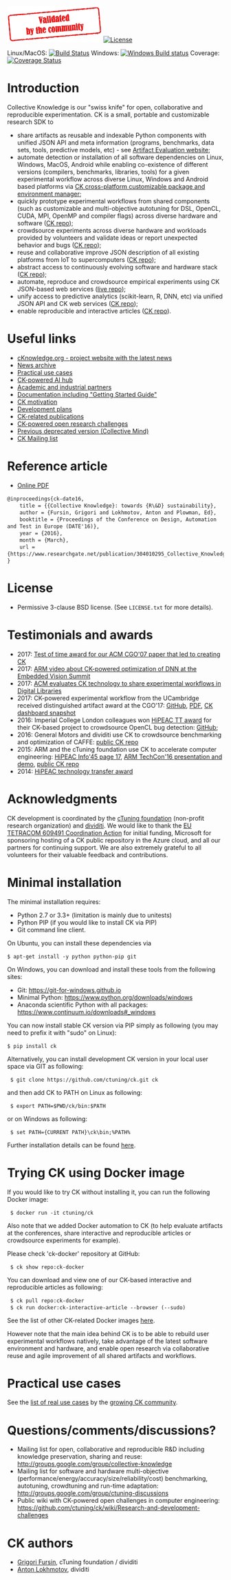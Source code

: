 [![logo](https://github.com/ctuning/ck-guide-images/blob/master/logo-validated-by-the-community-simple.png)](http://cTuning.org)
[![License](https://img.shields.io/badge/License-BSD%203--Clause-blue.svg)](https://opensource.org/licenses/BSD-3-Clause)

Linux/MacOS: [![Build Status](https://travis-ci.org/ctuning/ck.svg?branch=master)](https://travis-ci.org/ctuning/ck)
Windows: [![Windows Build status](https://ci.appveyor.com/api/projects/status/iw2k4eajy54xrvqc?svg=true)](https://ci.appveyor.com/project/gfursin/ck)
Coverage: [![Coverage Status](https://coveralls.io/repos/github/ctuning/ck/badge.svg)](https://coveralls.io/github/ctuning/ck)

Introduction
============

Collective Knowledge is our "swiss knife" for open, collaborative and reproducible experimentation.
CK is a small, portable and customizable research SDK to
* share artifacts as reusable and indexable Python components with unified JSON API and meta information (programs, benchmarks, data sets, tools, predictive models, etc) - see [Artifact Evaluation website](http://ctuning.org/ae/submission.html); 
* automate detection or installation of all software dependencies on Linux, Windows, MacOS, Android while enabling co-existence of different versions (compilers, benchmarks, libraries, tools) for a given experimental workflow across diverse Linux, Windows and Android based platforms via [CK cross-platform customizable package and environment manager](https://github.com/ctuning/ck/wiki/Portable-workflows);
* quickly prototype experimental workflows from shared components (such as customizable and multi-objective autotuning for DSL, OpenCL, CUDA, MPI, OpenMP and compiler flags) across diverse hardware and software ([CK repo](https://github.com/ctuning/ck-autotuning));
* crowdsource experiments across diverse hardware and workloads provided by volunteers and validate ideas or report unexpected behavior and bugs ([CK repo](https://github.com/ctuning/ck-crowdtuning));
* reuse and collaborative improve JSON description of all existing platforms from IoT to supercomputers ([CK repo](https://github.com/ctuning/ck-crowdtuning-platforms));
* abstract access to continuously evolving software and hardware stack ([CK repo](https://github.com/ctuning/ck-env));
* automate, reproduce and crowdsource empirical experiments using CK JSON-based web services ([live repo](http://cKnowledge.org/repo));
* unify access to predictive analytics (scikit-learn, R, DNN, etc) via unified JSON API and CK web services ([CK repo](https://github.com/ctuning/ck-analytics));
* enable reproducible and interactive articles ([CK repo](https://github.com/ctuning/ck-web)). 

Useful links
============

* [cKnowledge.org - project website with the latest news](http://cKnowledge.org)
* [News archive](https://github.com/ctuning/ck/wiki/News-archive)
* [Practical use cases](http://cKnowledge.org/use_cases.html)
* [CK-powered AI hub](http://cKnowledge.org/ai)
* [Academic and industrial partners](http://cKnowledge.org/partners.html)
* [Documentation including "Getting Started Guide"](https://github.com/ctuning/ck/wiki)
* [CK motivation](https://github.com/ctuning/ck/wiki/Motivation)
* [Development plans](https://github.com/ctuning/ck/wiki/Plans)
* [CK-related publications](https://github.com/ctuning/ck/wiki/Publications)
* [CK-powered open research challenges](https://github.com/ctuning/ck/wiki/Research-and-development-challenges)
* [Previous deprecated version (Collective Mind)](http://c-mind.org)
* [CK Mailing list](https://groups.google.com/forum/#!forum/collective-knowledge)

Reference article
=================
* [Online PDF](https://www.researchgate.net/publication/304010295_Collective_Knowledge_Towards_RD_Sustainability)

```
@inproceedings{ck-date16,
    title = {{Collective Knowledge}: towards {R\&D} sustainability},
    author = {Fursin, Grigori and Lokhmotov, Anton and Plowman, Ed},
    booktitle = {Proceedings of the Conference on Design, Automation and Test in Europe (DATE'16)},
    year = {2016},
    month = {March},
    url = {https://www.researchgate.net/publication/304010295_Collective_Knowledge_Towards_RD_Sustainability}
}
```

License
=======
* Permissive 3-clause BSD license. (See `LICENSE.txt` for more details).

Testimonials and awards
=======================
* 2017: [Test of time award for our ACM CGO'07 paper that led to creating CK](http://dividiti.blogspot.com/2017/02/we-received-test-of-time-award-for-our.html)
* 2017: [ARM video about CK-powered optimization of DNN at the Embedded Vision Summit](http://dividiti.blogspot.com/2017/09/video-from-arm-presenting-our.html)
* 2017: [ACM evaluates CK technology to share experimental workflows in Digital Libraries](http://dl.acm.org/docs/reproducibility.cfm)
* 2017: CK-powered experimental workflow from the UCambridge received distinguished artifact award at the CGO'17: [GitHub](https://github.com/SamAinsworth/reproduce-cgo2017-paper), [PDF](http://ctuning.org/ae/resources/paper-with-distinguished-ck-artifact-and-ae-appendix-cgo2017.pdf), [CK dashboard snapshot](https://github.com/SamAinsworth/reproduce-cgo2017-paper/files/618737/ck-aarch64-dashboard.pdf)
* 2016: Imperial College London colleagues won [HiPEAC TT award](https://www.hipeac.net/press/6801/hipeac-tech-transfer-awards-announced) for their CK-based project to crowdsource OpenCL bug detection: [GitHub](https://github.com/ctuning/ck-clsmith);
* 2016: General Motors and dividiti use CK to crowdsource benchmarking and optimization of CAFFE: [public CK repo](https://github.com/dividiti/ck-caffe)
* 2015: ARM and the cTuning foundation use CK to accelerate computer engineering: [HiPEAC Info'45 page 17](https://www.hipeac.net/assets/public/publications/newsletter/hipeacinfo45.pdf), [ARM TechCon'16 presentation and demo](http://schedule.armtechcon.com/session/know-your-workloads-design-more-efficient-systems), [public CK repo](https://github.com/ctuning/ck-wa)
* 2014: [HiPEAC technology transfer award](https://www.hipeac.net/research/technology-transfer-awards/2014)

Acknowledgments
===============

CK development is coordinated by the [cTuning foundation](http://cTuning.org) (non-profit research organization)
and [dividiti](http://dividiti.com). We would like to thank the [EU TETRACOM 609491 Coordination Action](http://tetracom.eu) 
for initial funding, Microsoft for sponsoring hosting of a CK public
repository in the Azure cloud, and all our partners for continuing support.
We are also extremely grateful to all volunteers for their valuable feedback and contributions.

Minimal installation
====================

The minimal installation requires:

* Python 2.7 or 3.3+ (limitation is mainly due to unitests)
* Python PIP (if you would like to install CK via PIP)
* Git command line client.

On Ubuntu, you can install these dependencies via

```
$ apt-get install -y python python-pip git
```

On Windows, you can download and install these tools from the following sites:

* Git: https://git-for-windows.github.io
* Minimal Python: https://www.python.org/downloads/windows
* Anaconda scientific Python with all packages: https://www.continuum.io/downloads#_windows

You can now install stable CK version via PIP simply as following
(you may need to prefix it with "sudo" on Linux):

```
$ pip install ck
```

Alternatively, you can install development CK version in your local user space
via GIT as following:

```
 $ git clone https://github.com/ctuning/ck.git ck
```
and then add CK to PATH on Linux as following:
```
 $ export PATH=$PWD/ck/bin:$PATH
```
or on Windows as following:

```
 $ set PATH={CURRENT PATH}\ck\bin;%PATH%
```

Further installation details can be found [here](https://github.com/ctuning/ck/wiki/Getting-started-guide#Quick_CK_installation).

Trying CK using Docker image
============================

If you would like to try CK without installing it, 
you can run the following Docker image:

```
 $ docker run -it ctuning/ck
```

Also note that we added Docker automation to CK 
(to help evaluate artifacts at the conferences, share interactive 
and reproducible articles or crowdsource experiments for example). 

Please check 'ck-docker' repository at GitHub:

```
 $ ck show repo:ck-docker
```

You can download and view one of our CK-based interactive and reproducible articles as following:
```
 $ ck pull repo:ck-docker
 $ ck run docker:ck-interactive-article --browser (--sudo)
```

See the list of other CK-related Docker images [here](https://hub.docker.com/u/ctuning).

However note that the main idea behind CK is to be able to rebuild user experimental workflows
natively, take advantage of the latest software environment and hardware,
and enable open research via collaborative reuse and agile improvement 
of all shared artifacts and workflows.

Practical use cases
===================

See the [list of real use cases](http://cKnowledge.org/use_cases.html) 
by the [growing CK community](http://cKnowledge.org/partners.html).

Questions/comments/discussions?
===============================
* Mailing list for open, collaborative and reproducible R&D including knowledge preservation, sharing and reuse:
  http://groups.google.com/group/collective-knowledge
* Mailing list for software and hardware multi-objective (performance/energy/accuracy/size/reliability/cost)
  benchmarking, autotuning, crowdtuning and run-time adaptation: http://groups.google.com/group/ctuning-discussions
* Public wiki with CK-powered open challenges in computer engineering:
  https://github.com/ctuning/ck/wiki/Research-and-development-challenges

CK authors
==========
* [Grigori Fursin](http://fursin.net/research.html), cTuning foundation / dividiti
* [Anton Lokhmotov](https://www.hipeac.net/~anton), dividiti
